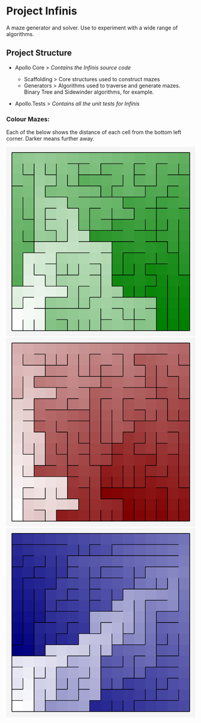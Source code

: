 # Project Infinis

A maze generator and solver. Use to experiment with a wide range of algorithms.

## Project Structure

- Apollo Core > _Contains the Infinis source code_
  - Scaffolding > Core structures used to construct mazes
  - Generators > Algorithms used to traverse and generate mazes. Binary Tree and Sidewinder algorithms, for example.

- Apollo.Tests > _Contains all the unit tests for Infinis_

### Colour Mazes:
Each of the below shows the distance of each cell from the bottom left corner. Darker means further away.

![Green Maze](./Outputs/ColourMazes/GreenMaze.png)
![Blue Maze](./Outputs/ColourMazes/RedMaze.png)
![Red Maze](./Outputs/ColourMazes/BlueMaze.png)







